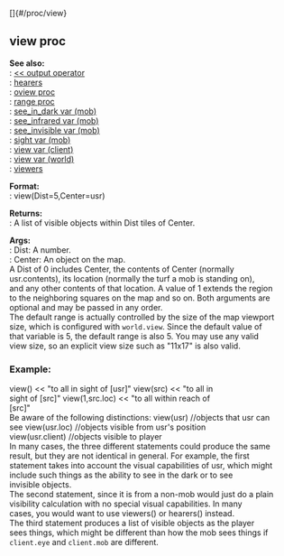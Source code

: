 []{#/proc/view}    
## view proc    
**See also:**    
:   [\<\< output operator](ref/operator/%3c%3c/output)    
:   [hearers](ref/proc/hearers)    
:   [oview proc](ref/proc/oview)    
:   [range proc](ref/proc/range)    
:   [see_in_dark var (mob)](ref/mob/var/see_in_dark)    
:   [see_infrared var (mob)](ref/mob/var/see_infrared)    
:   [see_invisible var (mob)](ref/mob/var/see_invisible)    
:   [sight var (mob)](ref/mob/var/sight)    
:   [view var (client)](ref/client/var/view)    
:   [view var (world)](ref/world/var/view)    
:   [viewers](ref/proc/viewers)    
<!-- -->    
**Format:**    
:   view(Dist=5,Center=usr)    
<!-- -->    
**Returns:**    
:   A list of visible objects within Dist tiles of Center.    
<!-- -->    
**Args:**    
:   Dist: A number.    
:   Center: An object on the map.    
A Dist of 0 includes Center, the contents of Center (normally    
usr.contents), its location (normally the turf a mob is standing on),    
and any other contents of that location. A value of 1 extends the region    
to the neighboring squares on the map and so on. Both arguments are    
optional and may be passed in any order.    
The default range is actually controlled by the size of the map viewport    
size, which is configured with `world.view`. Since the default value of    
that variable is 5, the default range is also 5. You may use any valid    
view size, so an explicit view size such as \"11x17\" is also valid.    
### Example:    
view() \<\< \"to all in sight of \[usr\]\" view(src) \<\< \"to all in    
sight of \[src\]\" view(1,src.loc) \<\< \"to all within reach of    
\[src\]\"    
Be aware of the following distinctions: view(usr) //objects that usr can    
see view(usr.loc) //objects visible from usr\'s position    
view(usr.client) //objects visible to player    
In many cases, the three different statements could produce the same    
result, but they are not identical in general. For example, the first    
statement takes into account the visual capabilities of usr, which might    
include such things as the ability to see in the dark or to see    
invisible objects.    
The second statement, since it is from a non-mob would just do a plain    
visibility calculation with no special visual capabilities. In many    
cases, you would want to use viewers() or hearers() instead.    
The third statement produces a list of visible objects as the player    
sees things, which might be different than how the mob sees things if    
`client.eye` and `client.mob` are different.  
